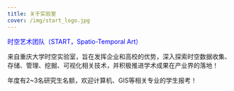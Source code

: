 ```yaml
---
title: 关于实验室
cover: /img/start_logo.jpg
---
```



<font color=blue>时空艺术团队（START，Spatio-Temporal Art）</font>

来自重庆大学时空实验室，旨在发挥企业和高校的优势，深入探索时空数据收集、存储、管理、挖掘、可视化相关技术，并积极推进学术成果在产业界的落地！

年度有2~3名研究生名额，欢迎计算机、GIS等相关专业的学生报考！